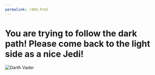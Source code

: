 ```yaml
---
permalink: /404.html
---
```

# You are trying to follow the dark path! Please come back to the light side as a nice Jedi!

![Darth Vader](https://github.com/ULL-ESIT-INF-DSI-2021/prct01-iaas-vscode/docs/4400106.jpeg)
